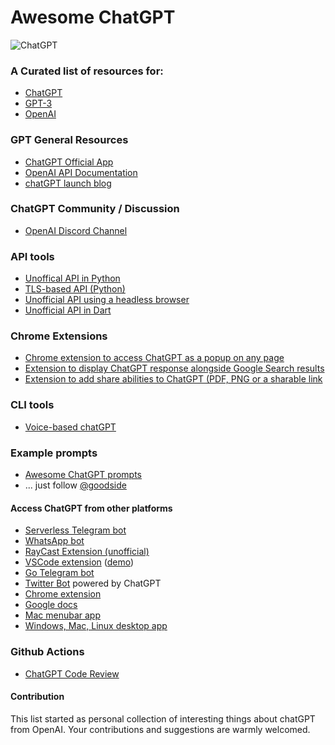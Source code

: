 # Awesome ChatGPT 

![ChatGPT](/chatgpt-header.png)

### A Curated list of resources for:
  
  - [ChatGPT](https://chat.openai.com)
  - [GPT-3](https://openai.com/blog/gpt-3-apps/)
  - [OpenAI](https://openai.com)

### GPT General Resources

- [ChatGPT Official App](https://chat.openai.com)
- [OpenAI API Documentation](https://beta.openai.com/docs)
- [chatGPT launch blog](https://openai.com/blog/chatgpt/)

### ChatGPT Community / Discussion

- [OpenAI Discord Channel](https://discord.com/invite/openai)


### API tools

- [Unoffical API in Python](https://github.com/acheong08/ChatGPT)
- [TLS-based API (Python)](https://github.com/rawandahmad698/PyChatGPT)
- [Unofficial API using a headless browser](https://github.com/transitive-bullshit/chatgpt-api)
- [Unofficial API in Dart](https://github.com/MisterJimson/chatgpt_api_dart)


### Chrome Extensions

- [Chrome extension to access ChatGPT as a popup on any page](https://github.com/kazuki-sf/ChatGPT_Extension)
- [Extension to display ChatGPT response alongside Google Search results](https://github.com/wong2/chat-gpt-google-extension)
- [Extension to add share abilities to ChatGPT (PDF, PNG or a sharable link](https://github.com/liady/ChatGPT-pdf)


### CLI tools

- [Voice-based chatGPT](https://github.com/platelminto/chatgpt-conversation)

### Example prompts

- [Awesome ChatGPT prompts](https://github.com/f/awesome-chatgpt-prompts) 
- ... just follow [@goodside](https://twitter.com/goodside)

#### Access ChatGPT from other platforms

- [Serverless Telegram bot](https://github.com/franalgaba/chatgpt-telegram-bot-serverless)
- [WhatsApp bot](https://github.com/danielgross/whatsapp-gpt)
- [RayCast Extension (unofficial)](https://github.com/abielzulio/chatgpt-raycast)
- [VSCode extension](https://github.com/mpociot/chatgpt-vscode) ([demo](https://twitter.com/marcelpociot/status/1599180144551526400))
- [Go Telegram bot](https://github.com/m1guelpf/chatgpt-telegram)
- [Twitter Bot](https://github.com/transitive-bullshit/chatgpt-twitter-bot) powered by ChatGPT
- [Chrome extension](https://github.com/kazuki-sf/ChatGPT_Extension)
- [Google docs](https://github.com/cesarhuret/docGPT)
- [Mac menubar app](https://github.com/vincelwt/chatgpt-mac)
- [Windows, Mac, Linux desktop app](https://github.com/sonnylazuardi/chatgpt-desktop)

### Github Actions

- [ChatGPT Code Review](https://github.com/kxxt/chatgpt-action)

#### Contribution

This list started as personal collection of interesting things about chatGPT from OpenAI. Your contributions and suggestions are warmly welcomed.


